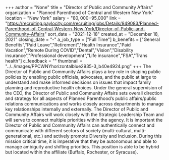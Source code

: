 +++
author = "None"
title = "Director of Public and Community Affairs"
organization = "Planned Parenthood of Central and Western New York"
location = "New York"
salary = "$80,000-$95,000"
link = "https://recruiting.paylocity.com/recruiting/jobs/Details/849083/Planned-Parenthood-of-Central-Western-New-York/Director-of-Public-and-Community-Affairs"
sort_date = "2021-12-18"
created_at = "December 18, 2021"
closing_date = "-"
a_job_type = ["Full Time"]
b_benefits = ["General Benefits","Paid Leave","Retirement","Health Insurance","Paid Vacation","Remote During COVID","Dental","Vision","Disability insurance","Professional development","Life insurance","FSA","Trans health"]
c_feedback = ""
thumbnail = "../../images/PPCWNYhorizontalblue2935-3_b40e4924.png"
+++
The Director of Public and Community Affairs plays a key role in shaping public policies by enabling public officials, advocates, and the public at large to understand and make informed decisions on issues that impact family planning and reproductive health choices. Under the general supervision of the CEO, the Director of Public and Community Affairs sets overall direction and strategy for all aspects of Planned Parenthood’s public affairs/public relations communications and works closely across departments to manage key relationships internally and externally. The Director of Public and Community Affairs will work closely with the Strategic Leadership Team and will serve to connect multiple priorities within the agency. It is important the Director of Public and Community Affairs can authentically connect and communicate with different sectors of society (multi-cultural, multi-generational, etc.) and actively promote Diversity and Inclusion. During this mission critical time, it is imperative that they be autonomous and able to manage ambiguity and shifting priorities. This position is able to be hybrid but located within the affiliate (Buffalo, Rochester, or Syracuse). 